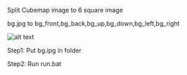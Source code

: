 Split Cubemap image to 6 square image

bg.jpg to bg_front,bg_back,bg_up,bg_down,bg_left,bg_right

![alt text](https://opengameart.org/sites/default/files/Daylight%20Box%20UV.png)

Step1: Put bg.ipg in folder

Step2: Run run.bat
